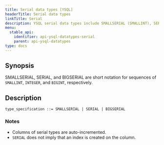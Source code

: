 ```yaml
---
title: Serial data types [YSQL]
headerTitle: Serial data types
linkTitle: Serial
description: YSQL serial data types include SMALLSERIAL (SMALLINT), SERIAL (INTEGER), and BIGSERIAL (BIGINT).
menu:
  stable_api:
    identifier: api-ysql-datatypes-serial
    parent: api-ysql-datatypes
type: docs
---
```


## Synopsis

SMALLSERIAL, SERIAL, and BIGSERIAL are short notation for sequences of `SMALLINT`, `INTEGER`, and `BIGINT`, respectively.

## Description

```ebnf
type_specification ::= SMALLSERIAL | SERIAL | BIGSERIAL
```

### Notes

- Columns of serial types are auto-incremented.
- `SERIAL` does not imply that an index is created on the column.
